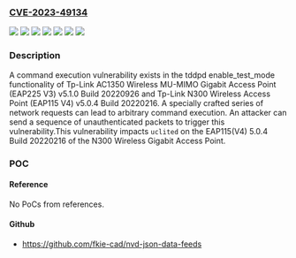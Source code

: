 ### [CVE-2023-49134](https://cve.mitre.org/cgi-bin/cvename.cgi?name=CVE-2023-49134)
![](https://img.shields.io/static/v1?label=Product&message=AC1350%20Wireless%20MU-MIMO%20Gigabit%20Access%20Point%20(EAP225%20V3)&color=blue)
![](https://img.shields.io/static/v1?label=Product&message=N300%20Wireless%20Access%20Point%20(EAP115)&color=blue)
![](https://img.shields.io/static/v1?label=Version&message=v5.0.4%20Build%2020220216%20&color=brightgreen)
![](https://img.shields.io/static/v1?label=Version&message=v5.0.4_build_20220216%20&color=brightgreen)
![](https://img.shields.io/static/v1?label=Version&message=v5.1.0%20Build%2020220926%20&color=brightgreen)
![](https://img.shields.io/static/v1?label=Version&message=v5.1.0_build_20220926%20&color=brightgreen)
![](https://img.shields.io/static/v1?label=Vulnerability&message=CWE-829%3A%20Inclusion%20of%20Functionality%20from%20Untrusted%20Control%20Sphere&color=brightgreen)

### Description

A command execution vulnerability exists in the tddpd enable_test_mode functionality of Tp-Link AC1350 Wireless MU-MIMO Gigabit Access Point (EAP225 V3) v5.1.0 Build 20220926 and Tp-Link N300 Wireless Access Point (EAP115 V4) v5.0.4 Build 20220216. A specially crafted series of network requests can lead to arbitrary command execution. An attacker can send a sequence of unauthenticated packets to trigger this vulnerability.This vulnerability impacts `uclited` on the EAP115(V4) 5.0.4 Build 20220216 of the N300 Wireless Gigabit Access Point.

### POC

#### Reference
No PoCs from references.

#### Github
- https://github.com/fkie-cad/nvd-json-data-feeds

